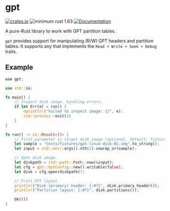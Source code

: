 # gpt
[![crates.io](https://img.shields.io/crates/v/gpt.svg)](https://crates.io/crates/gpt)
![minimum rust 1.63](https://img.shields.io/badge/rust-1.63%2B-orange.svg)
[![Documentation](https://docs.rs/gpt/badge.svg)](https://docs.rs/gpt)

A pure-Rust library to work with GPT partition tables.

`gpt` provides support for manipulating (R/W) GPT headers and partition
tables. It supports any  that implements the `Read + Write + Seek + Debug` traits. 

## Example

```rust
use gpt;

use std::io;

fn main() {
    // Inspect disk image, handling errors.
    if let Err(e) = run() {
        eprintln!("Failed to inspect image: {}", e);
        std::process::exit(1)
    }
}

fn run() -> io::Result<()> {
    // First parameter is target disk image (optional, default: fixtures sample)
    let sample = "tests/fixtures/gpt-linux-disk-01.img".to_string();
    let input = std::env::args().nth(1).unwrap_or(sample);

    // Open disk image.
    let diskpath = std::path::Path::new(&input);
    let cfg = gpt::GptConfig::new().writable(false);
    let disk = cfg.open(diskpath)?;

    // Print GPT layout.
    println!("Disk (primary) header: {:#?}", disk.primary_header());
    println!("Partition layout: {:#?}", disk.partitions());

    Ok(())
}
```
